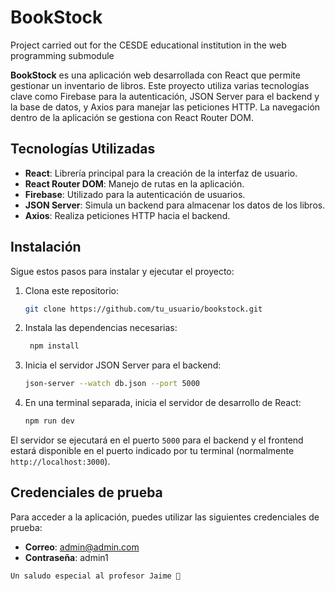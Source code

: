 # BookStock
Project carried out for the CESDE educational institution in the web programming submodule

**BookStock** es una aplicación web desarrollada con React que permite gestionar un inventario de libros. Este proyecto utiliza varias tecnologías clave como Firebase para la autenticación, JSON Server para el backend y la base de datos, y Axios para manejar las peticiones HTTP. La navegación dentro de la aplicación se gestiona con React Router DOM.

## Tecnologías Utilizadas

- **React**: Librería principal para la creación de la interfaz de usuario.
- **React Router DOM**: Manejo de rutas en la aplicación.
- **Firebase**: Utilizado para la autenticación de usuarios.
- **JSON Server**: Simula un backend para almacenar los datos de los libros.
- **Axios**: Realiza peticiones HTTP hacia el backend.

## Instalación

Sigue estos pasos para instalar y ejecutar el proyecto:

1. Clona este repositorio:
   ```bash
   git clone https://github.com/tu_usuario/bookstock.git

2. Instala las dependencias necesarias:
   ```bash
    npm install

3. Inicia el servidor JSON Server para el backend:
   ```bash
   json-server --watch db.json --port 5000

4. En una terminal separada, inicia el servidor de desarrollo de React:
   ```bash
   npm run dev

El servidor se ejecutará en el puerto `5000` para el backend y el frontend estará disponible en el puerto indicado por tu terminal (normalmente `http://localhost:3000`).

## Credenciales de prueba
Para acceder a la aplicación, puedes utilizar las siguientes credenciales de prueba:

- **Correo**: admin@admin.com
- **Contraseña**: admin1




`Un saludo especial al profesor Jaime 👋` 
